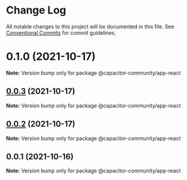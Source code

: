 # Change Log

All notable changes to this project will be documented in this file.
See [Conventional Commits](https://conventionalcommits.org) for commit guidelines.

# 0.1.0 (2021-10-17)

**Note:** Version bump only for package @capacitor-community/app-react





## [0.0.3](https://github.com/capacitor-community/react-hooks/compare/@capacitor-community/app-react@0.0.2...@capacitor-community/app-react@0.0.3) (2021-10-17)

**Note:** Version bump only for package @capacitor-community/app-react





## [0.0.2](https://github.com/capacitor-community/react-hooks/compare/@capacitor-community/app-react@0.0.1...@capacitor-community/app-react@0.0.2) (2021-10-17)

**Note:** Version bump only for package @capacitor-community/app-react





## 0.0.1 (2021-10-16)

**Note:** Version bump only for package @capacitor-community/app-react
